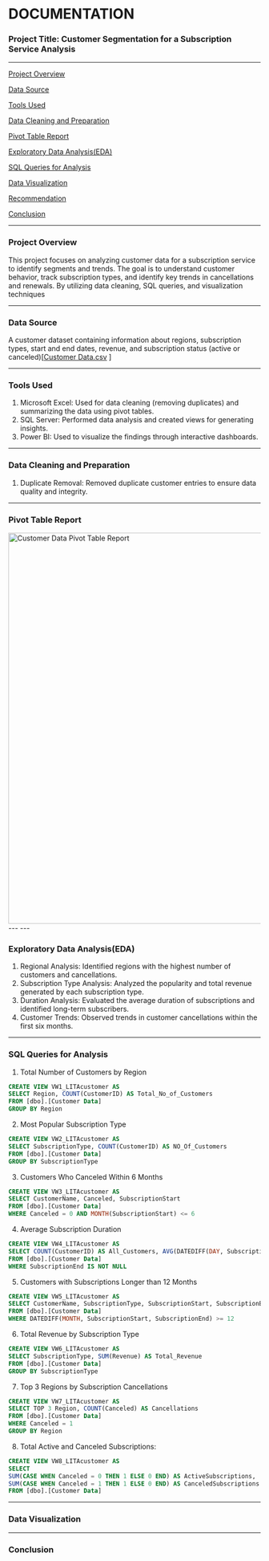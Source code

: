 # DOCUMENTATION

### Project Title: Customer Segmentation for a Subscription Service Analysis
---
[Project Overview](project-overview)

[Data Source](Data-source)

[Tools Used](Tool-Used)

[Data Cleaning and Preparation](data-cleaning-and-preparation)

[Pivot Table Report](pivot-table-report)

[Exploratory Data Analysis(EDA)](exploratory-data-analysis(EDA))

[SQL Queries for Analysis](SQL-queries-for-analysis)

[Data Visualization](data-visualization)

[Recommendation](recommendation)

[Conclusion](conclusion)

---
### Project Overview
This project focuses on analyzing customer data for a subscription service to identify segments and trends. The goal is to understand customer behavior, track subscription types, and identify key trends in cancellations and renewals. By utilizing data cleaning, SQL queries, and visualization techniques 

---

### Data Source
A customer dataset containing information about regions, subscription types, start and end dates, revenue, and subscription status (active or canceled)[[Customer Data.csv](https://github.com/user-attachments/files/17507351/Customer.Data.csv)
]

---

### Tools Used
1. Microsoft Excel: Used for data cleaning (removing duplicates) and summarizing the data using pivot tables.
2. SQL Server: Performed data analysis and created views for generating insights.
3. Power BI: Used to visualize the findings through interactive dashboards.

---

### Data Cleaning and Preparation
1.	Duplicate Removal: Removed duplicate customer entries to ensure data quality and integrity.
---

### Pivot Table Report

<img width="779" alt="Customer Data Pivot Table Report" src="https://github.com/user-attachments/assets/df361e5c-0ca7-43d6-ad3b-60be678492c4">
---
---

### Exploratory Data Analysis(EDA)

1. 	Regional Analysis: Identified regions with the highest number of customers and cancellations.
2. Subscription Type Analysis: Analyzed the popularity and total revenue generated by each subscription type.
3. Duration Analysis: Evaluated the average duration of subscriptions and identified long-term subscribers.
4. Customer Trends: Observed trends in customer cancellations within the first six months.

---

  ### SQL Queries for Analysis
1. 	Total Number of Customers by Region
   ```sql
CREATE VIEW VW1_LITAcustomer AS
SELECT Region, COUNT(CustomerID) AS Total_No_of_Customers
FROM [dbo].[Customer Data]
GROUP BY Region
```
2. 	Most Popular Subscription Type
```sql
CREATE VIEW VW2_LITAcustomer AS
SELECT SubscriptionType, COUNT(CustomerID) AS NO_Of_Customers
FROM [dbo].[Customer Data]
GROUP BY SubscriptionType

```
3.	Customers Who Canceled Within 6 Months
```sql
CREATE VIEW VW3_LITAcustomer AS
SELECT CustomerName, Canceled, SubscriptionStart
FROM [dbo].[Customer Data]
WHERE Canceled = 0 AND MONTH(SubscriptionStart) <= 6

```
4. 	Average Subscription Duration
```sql
CREATE VIEW VW4_LITAcustomer AS
SELECT COUNT(CustomerID) AS All_Customers, AVG(DATEDIFF(DAY, SubscriptionStart, SubscriptionEnd)) AS Average_Subscription_Duration
FROM [dbo].[Customer Data]
WHERE SubscriptionEnd IS NOT NULL

```
5.	Customers with Subscriptions Longer than 12 Months
```sql
CREATE VIEW VW5_LITAcustomer AS
SELECT CustomerName, SubscriptionType, SubscriptionStart, SubscriptionEnd
FROM [dbo].[Customer Data]
WHERE DATEDIFF(MONTH, SubscriptionStart, SubscriptionEnd) >= 12

```
6. Total Revenue by Subscription Type
```sql
CREATE VIEW VW6_LITAcustomer AS
SELECT SubscriptionType, SUM(Revenue) AS Total_Revenue
FROM [dbo].[Customer Data]
GROUP BY SubscriptionType

```
7. 	Top 3 Regions by Subscription Cancellations
```sql
CREATE VIEW VW7_LITAcustomer AS
SELECT TOP 3 Region, COUNT(Canceled) AS Cancellations
FROM [dbo].[Customer Data]
WHERE Canceled = 1
GROUP BY Region

```
8. Total Active and Canceled Subscriptions:
```sql
CREATE VIEW VW8_LITAcustomer AS
SELECT
SUM(CASE WHEN Canceled = 0 THEN 1 ELSE 0 END) AS ActiveSubscriptions,
SUM(CASE WHEN Canceled = 1 THEN 1 ELSE 0 END) AS CanceledSubscriptions
FROM [dbo].[Customer Data]
```
---
### Data Visualization

---

### Conclusion

